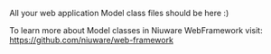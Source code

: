 All your web application Model class files should be here :)  

To learn more about Model classes in Niuware WebFramework visit:  
https://github.com/niuware/web-framework
 